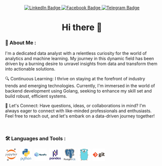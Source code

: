 
<div id="badges" align="center">
  <a href="https://www.linkedin.com/in/yotarov/">
    <img src="https://img.shields.io/badge/LinkedIn-blue?style=for-the-badge&logo=linkedin&logoColor=white" alt="LinkedIn Badge"/>
  </a>
  <a href="https://www.facebook.com/logigue">
    <img src="https://img.shields.io/badge/Facebook-blue?style=for-the-badge&logo=facebook&logoColor=white" alt="Facebook Badge"/>
  </a>
  <a href="https://t.me/watasinomae">
    <img src="https://img.shields.io/badge/Telegram-blue?style=for-the-badge&logo=telegram&logoColor=white" alt="Telegram Badge"/>
  </a>
</div>
  
 
<h1 align = 'center'>
  Hi there 👋
</h1>
 
 
  ### 📌 About Me :
 I'm a dedicated data analyst with a relentless curiosity for the world of analytics and machine learning. My journey in this dynamic field has been driven by a burning desire to unravel insights from data and transform them into actionable solutions.

  🔍 Continuous Learning: I thrive on staying at the forefront of industry trends and emerging technologies. Currently, I'm immersed in the world of backend development using Golang, seeking to enhance my skill set and build robust, efficient systems.

  🤝 Let's Connect: Have questions, ideas, or collaborations in mind? I'm always eager to connect with like-minded professionals and enthusiasts. Feel free to reach out, and let's embark on a data-driven journey together!

<br>
  
### 🛠️ Languages and Tools :
  
<div>
  <img src="https://github.com/devicons/devicon/blob/master/icons/jupyter/jupyter-original-wordmark.svg" title="Jupiter" alt="Jupiter" width="40" height="40"/>&nbsp;
  <img src="https://github.com/devicons/devicon/blob/master/icons/python/python-original-wordmark.svg" title="Python" alt="Python" width="40" height="40"/>&nbsp;
  <img src="https://github.com/devicons/devicon/blob/master/icons/numpy/numpy-original-wordmark.svg" title="Numpy" alt="Numpy" width="40" height="40"/>&nbsp;
  <img src="https://github.com/devicons/devicon/blob/master/icons/pandas/pandas-original-wordmark.svg" title="Pandas" alt="Pandas" width="40" height="40"/>&nbsp;
  <img src="https://github.com/devicons/devicon/blob/master/icons/postgresql/postgresql-original-wordmark.svg" title="PostgreSQL" alt="PostgreSQL" width="40" height="40"/>&nbsp;
  <img src="https://github.com/devicons/devicon/blob/master/icons/go/go-original.svg" title="GO" alt="GO" width="40" height="40"/>&nbsp;
 <img src="https://github.com/devicons/devicon/blob/master/icons/git/git-original-wordmark.svg" title="Git" **alt="Git" width="40" height="40"/>
</div>
